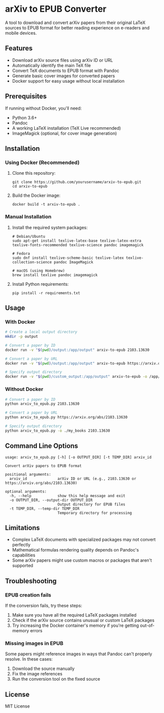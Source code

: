 # arXiv to EPUB Converter

A tool to download and convert arXiv papers from their original LaTeX sources to EPUB format for better reading experience on e-readers and mobile devices.

## Features

- Download arXiv source files using arXiv ID or URL
- Automatically identify the main TeX file
- Convert TeX documents to EPUB format with Pandoc
- Generate basic cover images for converted papers
- Docker support for easy usage without local installation

## Prerequisites

If running without Docker, you'll need:

- Python 3.6+
- Pandoc
- A working LaTeX installation (TeX Live recommended)
- ImageMagick (optional, for cover image generation)

## Installation

### Using Docker (Recommended)

1. Clone this repository:
   ```
   git clone https://github.com/yourusername/arxiv-to-epub.git
   cd arxiv-to-epub
   ```

2. Build the Docker image:
   ```
   docker build -t arxiv-to-epub .
   ```

### Manual Installation

1. Install the required system packages:
   ```
   # Debian/Ubuntu
   sudo apt-get install texlive-latex-base texlive-latex-extra texlive-fonts-recommended texlive-science pandoc imagemagick
   
   # Fedora
   sudo dnf install texlive-scheme-basic texlive-latex texlive-collection-science pandoc ImageMagick
   
   # macOS (using Homebrew)
   brew install texlive pandoc imagemagick
   ```

2. Install Python requirements:
   ```
   pip install -r requirements.txt
   ```

## Usage

### With Docker

```bash
# Create a local output directory
mkdir -p output

# Convert a paper by ID
docker run -v "$(pwd)/output:/app/output" arxiv-to-epub 2103.13630

# Convert a paper by URL
docker run -v "$(pwd)/output:/app/output" arxiv-to-epub https://arxiv.org/abs/2103.13630

# Specify output directory
docker run -v "$(pwd)/custom_output:/app/output" arxiv-to-epub -o /app/output 2103.13630
```

### Without Docker

```bash
# Convert a paper by ID
python arxiv_to_epub.py 2103.13630

# Convert a paper by URL
python arxiv_to_epub.py https://arxiv.org/abs/2103.13630

# Specify output directory
python arxiv_to_epub.py -o ./my_books 2103.13630
```

## Command Line Options

```
usage: arxiv_to_epub.py [-h] [-o OUTPUT_DIR] [-t TEMP_DIR] arxiv_id

Convert arXiv papers to EPUB format

positional arguments:
  arxiv_id              arXiv ID or URL (e.g., 2103.13630 or https://arxiv.org/abs/2103.13630)

optional arguments:
  -h, --help            show this help message and exit
  -o OUTPUT_DIR, --output-dir OUTPUT_DIR
                        Output directory for EPUB files
  -t TEMP_DIR, --temp-dir TEMP_DIR
                        Temporary directory for processing
```

## Limitations

- Complex LaTeX documents with specialized packages may not convert perfectly
- Mathematical formulas rendering quality depends on Pandoc's capabilities
- Some arXiv papers might use custom macros or packages that aren't supported

## Troubleshooting

### EPUB creation fails

If the conversion fails, try these steps:

1. Make sure you have all the required LaTeX packages installed
2. Check if the arXiv source contains unusual or custom LaTeX packages
3. Try increasing the Docker container's memory if you're getting out-of-memory errors

### Missing images in EPUB

Some papers might reference images in ways that Pandoc can't properly resolve. In these cases:

1. Download the source manually
2. Fix the image references
3. Run the conversion tool on the fixed source

## License

MIT License